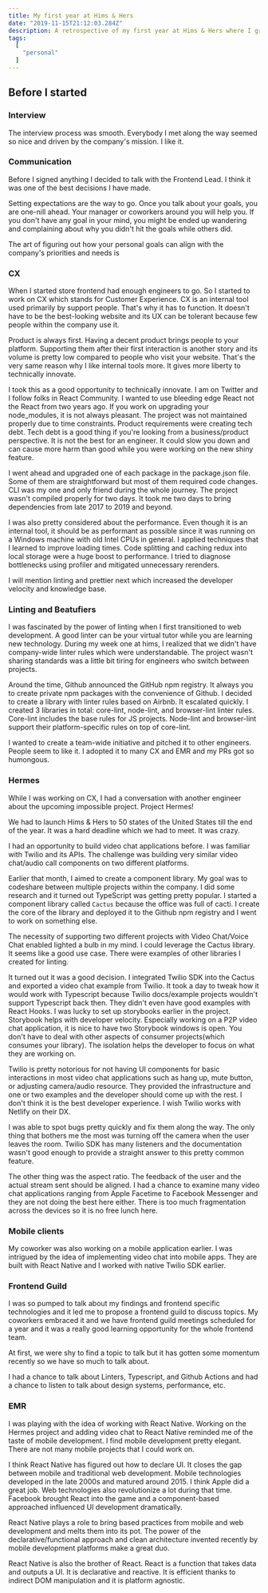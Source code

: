 ```yaml
---
title: My first year at Hims & Hers
date: "2019-11-15T21:12:03.284Z"
description: A retrospective of my first year at Hims & Hers where I grew as an engineer, leader, and human a ton
tags:
  [
    "personal"
  ]
---
```


## Before I started

### Interview

The interview process was smooth. Everybody I met along the way seemed so nice and driven by the company's mission. I like it.

### Communication

Before I signed anything I decided to talk with the Frontend Lead. I think it was one of the best decisions I have made.

Setting expectations are the way to go. Once you talk about your goals, you are one-nill ahead. Your manager or coworkers around you will help you. If you don't have any goal in your mind, you might be ended up wandering and complaining about why you didn't hit the goals while others did.

The art of figuring out how your personal goals can align with the company's priorities and needs is

### CX

When I started store frontend had enough engineers to go. So I started to work on CX which stands for Customer Experience. CX is an internal tool used primarily by support people. That's why it has to function. It doesn't have to be the best-looking website and its UX can be tolerant because few people within the company use it.

Product is always first. Having a decent product brings people to your platform. Supporting them after their first interaction is another story and its volume is pretty low compared to people who visit your website. That's the very same reason why I like internal tools more. It gives more liberty to technically innovate.

I took this as a good opportunity to technically innovate. I am on Twitter and I follow folks in React Community. I wanted to use bleeding edge React not the React from two years ago. If you work on upgrading your node_modules, it is not always pleasant. The project was not maintained properly due to time constraints. Product requirements were creating tech debt. Tech debt is a good thing if you're looking from a business/product perspective. It is not the best for an engineer. It could slow you down and can cause more harm than good while you were working on the new shiny feature.

I went ahead and upgraded one of each package in the package.json file. Some of them are straightforward but most of them required code changes. CLI was my one and only friend during the whole journey. The project wasn't compiled properly for two days. It took me two days to bring dependencies from late 2017 to 2019 and beyond.

I was also pretty considered about the performance. Even though it is an internal tool, it should be as performant as possible since it was running on a Windows machine with old Intel CPUs in general. I applied techniques that I learned to improve loading times. Code splitting and caching redux into local storage were a huge boost to performance. I tried to diagnose bottlenecks using profiler and mitigated unnecessary rerenders.

I will mention linting and prettier next which increased the developer velocity and knowledge base.

### Linting and Beatufiers

I was fascinated by the power of linting when I first transitioned to web development. A good linter can be your virtual tutor while you are learning new technology. During my week one at hims, I realized that we didn't have company-wide linter rules which were understandable. The project wasn't sharing standards was a little bit tiring for engineers who switch between projects.

Around the time, Github announced the GitHub npm registry. It always you to create private npm packages with the convenience of Github. I decided to create a library with linter rules based on Airbnb. It escalated quickly. I created 3 libraries in total: core-lint, node-lint, and browser-lint linter rules. Core-lint includes the base rules for JS projects. Node-lint and browser-lint support their platform-specific rules on top of core-lint.

I wanted to create a team-wide initiative and pitched it to other engineers. People seem to like it. I adopted it to many CX and EMR and my PRs got so humongous.

### Hermes

While I was working on CX, I had a conversation with another engineer about the upcoming impossible project. Project Hermes!

We had to launch Hims & Hers to 50 states of the United States till the end of the year. It was a hard deadline which we had to meet. It was crazy.

I had an opportunity to build video chat applications before. I was familiar with Twilio and its APIs. The challenge was building very similar video chat/audio call components on two different platforms.

Earlier that month, I aimed to create a component library. My goal was to codeshare between multiple projects within the company. I did some research and it turned out TypeScript was getting pretty popular. I started a component library called `Cactus` because the office was full of cacti. I create the core of the library and deployed it to the Github npm registry and I went to work on something else.

The necessity of supporting two different projects with Video Chat/Voice Chat enabled lighted a bulb in my mind. I could leverage the Cactus library. It seems like a good use case. There were examples of other libraries I created for linting.

It turned out it was a good decision. I integrated Twilio SDK into the Cactus and exported a video chat example from Twilio. It took a day to tweak how it would work with Typescript because Twilio docs/example projects wouldn't support Typescript back then. They didn't even have good examples with React Hooks. I was lucky to set up storybooks earlier in the project. Storybook helps with developer velocity. Especially working on a P2P video chat application, it is nice to have two Storybook windows is open. You don't have to deal with other aspects of consumer projects(which consumes your library). The isolation helps the developer to focus on what they are working on.

Twilio is pretty notorious for not having UI components for basic interactions in most video chat applications such as hang up, mute button, or adjusting camera/audio resource. They provided the infrastructure and one or two examples and the developer should come up with the rest. I don't think it is the best developer experience. I wish Twilio works with Netlify on their DX.

I was able to spot bugs pretty quickly and fix them along the way. The only thing that bothers me the most was turning off the camera when the user leaves the room. Twilio SDK has many listeners and the documentation wasn't good enough to provide a straight answer to this pretty common feature.

The other thing was the aspect ratio. The feedback of the user and the actual stream sent should be aligned. I had a chance to examine many video chat applications ranging from Apple Facetime to Facebook Messenger and they are not doing the best here either. There is too much fragmentation across the devices so it is no free lunch here.

### Mobile clients

My coworker was also working on a mobile application earlier. I was intrigued by the idea of implementing video chat into mobile apps. They are built with React Native and I worked with native Twilio SDK earlier.

### Frontend Guild

I was so pumped to talk about my findings and frontend specific technologies and it led me to propose a frontend guild to discuss topics. My coworkers embraced it and we have frontend guild meetings scheduled for a year and it was a really good learning opportunity for the whole frontend team.

At first, we were shy to find a topic to talk but it has gotten some momentum recently so we have so much to talk about.

I had a chance to talk about Linters, Typescript, and Github Actions and had a chance to listen to talk about design systems, performance, etc.

### EMR

I was playing with the idea of working with React Native. Working on the Hermes project and adding video chat to React Native reminded me of the taste of mobile development. I find mobile development pretty elegant. There are not many mobile projects that I could work on.

I think React Native has figured out how to declare UI. It closes the gap between mobile and traditional web development. Mobile technologies developed in the late 2000s and matured around 2015. I think Apple did a great job. Web technologies also revolutionize a lot during that time. Facebook brought React into the game and a component-based approached influenced UI development dramatically.

React Native plays a role to bring based practices from mobile and web development and melts them into its pot. The power of the declarative/functional approach and clean architecture invented recently by mobile development platforms make a great duo.

React Native is also the brother of React. React is a function that takes data and outputs a UI. It is declarative and reactive. It is efficient thanks to indirect DOM manipulation and it is platform agnostic.
